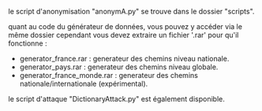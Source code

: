 le script d'anonymisation "anonymA.py" se trouve dans le dossier "scripts".

quant au code du générateur de données, vous pouvez y accéder via le même dossier cependant vous devez extraire un fichier '.rar' pour qu'il fonctionne :
* generator_france.rar : generateur des chemins niveau nationale.
* generator_pays.rar : generateur des chemins niveau globale.
* generator_france_monde.rar : generateur des chemins nationale/internationale (expérimental).

le script d'attaque "DictionaryAttack.py" est également disponible.
